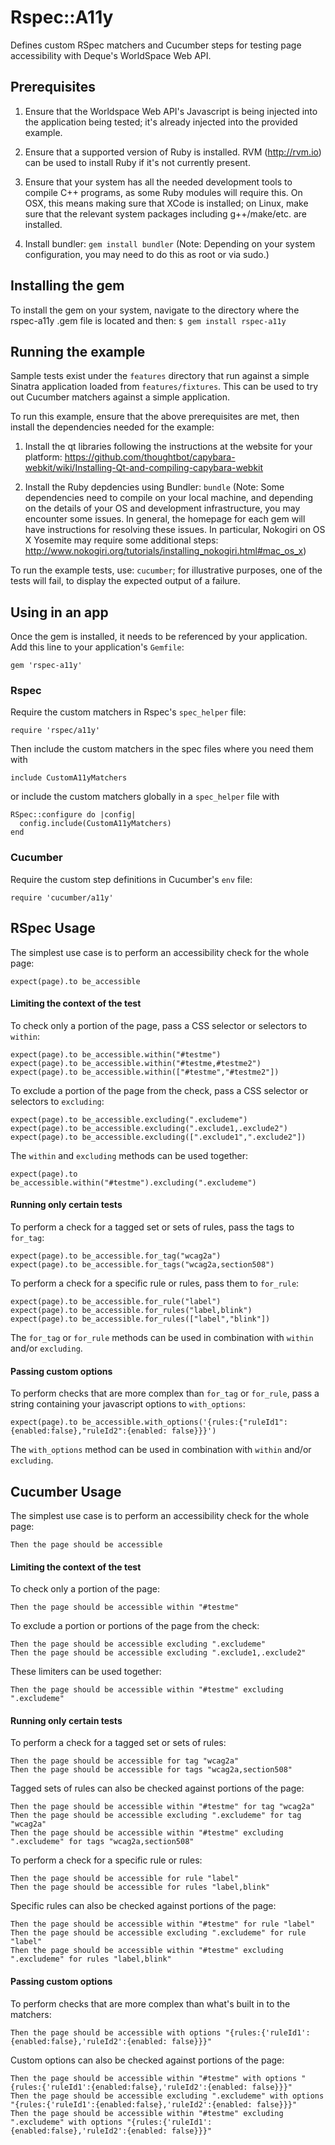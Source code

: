 # Rspec::A11y

Defines custom RSpec matchers and Cucumber steps for testing page accessibility with Deque's WorldSpace Web API.

## Prerequisites

1. Ensure that the Worldspace Web API's Javascript is being injected into the application being tested; it's already injected into the provided example.

2. Ensure that a supported version of Ruby is installed.  RVM (http://rvm.io) can be used to install Ruby if it's not currently present.

3. Ensure that your system has all the needed development tools to compile C++ programs, as some Ruby modules will require this. On OSX, this means making sure that XCode is installed; on Linux, make sure that the relevant system packages including g++/make/etc. are installed.

4. Install bundler: `gem install bundler` (Note: Depending on your system configuration, you may need to do this as root or via sudo.)

## Installing the gem

To install the gem on your system, navigate to the directory where the rspec-a11y .gem file is located and then: `$ gem install rspec-a11y`

## Running the example

Sample tests exist under the `features` directory that run against a simple Sinatra application loaded from `features/fixtures`. This can be used to try out Cucumber matchers against a simple application.

To run this example, ensure that the above prerequisites are met, then install the dependencies needed for the example:

1. Install the qt libraries following the instructions at the website for your platform: https://github.com/thoughtbot/capybara-webkit/wiki/Installing-Qt-and-compiling-capybara-webkit

2. Install the Ruby depdencies using Bundler: `bundle` (Note: Some dependencies need to compile on your local machine, and depending on the details of your OS and development infrastructure, you may encounter some issues. In general, the homepage for each gem will have instructions for resolving these issues. In particular, Nokogiri on OS X Yosemite may require some additional steps: http://www.nokogiri.org/tutorials/installing_nokogiri.html#mac_os_x)

To run the example tests, use: `cucumber`; for illustrative purposes, one of the tests will fail, to display the expected output of a failure.

## Using in an app

Once the gem is installed, it needs to be referenced by your application. Add this line to your application's `Gemfile`:

	gem 'rspec-a11y'

### Rspec

Require the custom matchers in Rspec's `spec_helper` file:

    require 'rspec/a11y'

Then include the custom matchers in the spec files where you need them with

    include CustomA11yMatchers

or include the custom matchers globally in a `spec_helper` file with

    RSpec::configure do |config|
      config.include(CustomA11yMatchers)
    end

### Cucumber

Require the custom step definitions in Cucumber's `env` file:

    require 'cucumber/a11y'

## RSpec Usage

The simplest use case is to perform an accessibility check for the whole page:

    expect(page).to be_accessible

#### Limiting the context of the test

To check only a portion of the page, pass a CSS selector or selectors to `within`:

    expect(page).to be_accessible.within("#testme")
    expect(page).to be_accessible.within("#testme,#testme2")
    expect(page).to be_accessible.within(["#testme","#testme2"])

To exclude a portion of the page from the check, pass a CSS selector or selectors to `excluding`:

    expect(page).to be_accessible.excluding(".excludeme")
    expect(page).to be_accessible.excluding(".exclude1,.exclude2")
    expect(page).to be_accessible.excluding([".exclude1",".exclude2"])


The `within` and `excluding` methods can be used together:

    expect(page).to be_accessible.within("#testme").excluding(".excludeme")

#### Running only certain tests

To perform a check for a tagged set or sets of rules, pass the tags to `for_tag`:

    expect(page).to be_accessible.for_tag("wcag2a")
    expect(page).to be_accessible.for_tags("wcag2a,section508")

To perform a check for a specific rule or rules, pass them to `for_rule`:

    expect(page).to be_accessible.for_rule("label")
    expect(page).to be_accessible.for_rules("label,blink")
    expect(page).to be_accessible.for_rules(["label","blink"])

The `for_tag` or `for_rule` methods can be used in combination with `within` and/or `excluding`.

#### Passing custom options

To perform checks that are more complex than `for_tag` or `for_rule`, pass a string containing your javascript options to `with_options`:

    expect(page).to be_accessible.with_options('{rules:{"ruleId1":{enabled:false},"ruleId2":{enabled: false}}}')

The `with_options` method can be used in combination with `within` and/or `excluding`.

## Cucumber Usage

The simplest use case is to perform an accessibility check for the whole page:

    Then the page should be accessible

#### Limiting the context of the test

To check only a portion of the page:

    Then the page should be accessible within "#testme"

To exclude a portion or portions of the page from the check:

    Then the page should be accessible excluding ".excludeme"
    Then the page should be accessible excluding ".exclude1,.exclude2"

These limiters can be used together:

    Then the page should be accessible within "#testme" excluding ".excludeme"

#### Running only certain tests

To perform a check for a tagged set or sets of rules:

    Then the page should be accessible for tag "wcag2a"
    Then the page should be accessible for tags "wcag2a,section508"

Tagged sets of rules can also be checked against portions of the page:

    Then the page should be accessible within "#testme" for tag "wcag2a"
    Then the page should be accessible excluding ".excludeme" for tag "wcag2a"
    Then the page should be accessible within "#testme" excluding ".excludeme" for tags "wcag2a,section508"

To perform a check for a specific rule or rules:

    Then the page should be accessible for rule "label"
    Then the page should be accessible for rules "label,blink"

Specific rules can also be checked against portions of the page:

    Then the page should be accessible within "#testme" for rule "label"
    Then the page should be accessible excluding ".excludeme" for rule "label"
    Then the page should be accessible within "#testme" excluding ".excludeme" for rules "label,blink"

#### Passing custom options

To perform checks that are more complex than what's built in to the matchers:

    Then the page should be accessible with options "{rules:{'ruleId1':{enabled:false},'ruleId2':{enabled: false}}}"

Custom options can also be checked against portions of the page:

    Then the page should be accessible within "#testme" with options "{rules:{'ruleId1':{enabled:false},'ruleId2':{enabled: false}}}"
    Then the page should be accessible excluding ".excludeme" with options "{rules:{'ruleId1':{enabled:false},'ruleId2':{enabled: false}}}"
    Then the page should be accessible within "#testme" excluding ".excludeme" with options "{rules:{'ruleId1':{enabled:false},'ruleId2':{enabled: false}}}"



